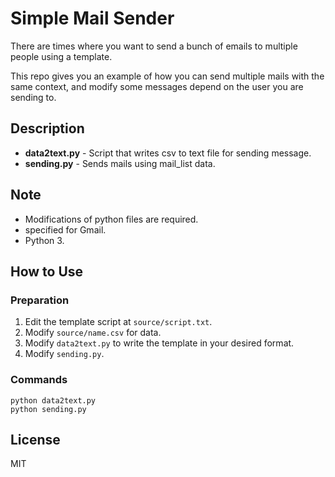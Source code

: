 # Simple Mail Sender

There are times where you want to send a bunch of emails to multiple people using a template.

This repo gives you an example of how you can send multiple mails with the same context, and modify some messages depend on the user you are sending to.


## Description
- **data2text.py** - Script that writes csv to text file for sending message.
- **sending.py** - Sends mails using mail_list data.

## Note
- Modifications of python files are required.
- specified for Gmail.
- Python 3.

## How to Use
### Preparation
1. Edit the template script at `source/script.txt`.
1. Modify `source/name.csv` for data.
1. Modify `data2text.py` to write the template in your desired format.
1. Modify `sending.py`.

### Commands
```
python data2text.py
python sending.py
```

## License
MIT